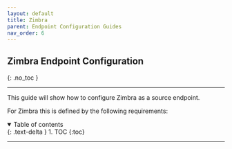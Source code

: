 ```yaml
---
layout: default
title: Zimbra
parent: Endpoint Configuration Guides
nav_order: 6
---
```


## Zimbra Endpoint Configuration
{: .no_toc }

---

This guide will show how to configure Zimbra as a source endpoint. 

For Zimbra this is defined by the following requirements:

<a name="top"></a>
<details open markdown="block">
  <summary>
    Table of contents
  </summary>
  {: .text-delta }
1. TOC
{:toc}
</details>

---
